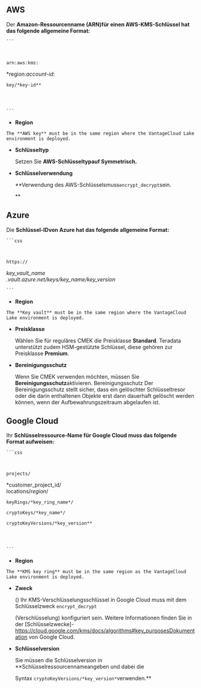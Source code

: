 ## AWS


Der **Amazon-Ressourcenname (ARN)für einen **AWS-KMS-Schlüssel** hat das folgende allgemeine Format:**


    
    ```
    

    
    arn:aws:kms:
*region:*account-id*:  


    key/*key-id**

    

    
    ```
    

    

  -   **Region**

    The **AWS key** must be in the same region where the VantageCloud Lake environment is deployed.


-   **Schlüsseltyp**

    Setzen Sie **AWS-Schlüsseltypauf **Symmetrisch**.**


-   **Schlüsselverwendung**

     **Verwendung des AWS-Schlüsselsmuss`
        encrypt_decrypt
        `sein. 

      **


## Azure


Die **Schlüssel-IDvon Azure hat das folgende allgemeine Format:**


    
    ```css
    

    
    https://
*key_vault_name  
    .vault.azure.net/keys/*key_name*/*key_version**



    

    
    ```
    

    

  -   **Region**

    The **Key vault** must be in the same region where the VantageCloud Lake environment is deployed.


-   **Preisklasse**

    Wählen Sie für reguläres CMEK die Preisklasse **Standard**. Teradata unterstützt zudem HSM-gestützte Schlüssel, diese gehören zur Preisklasse **Premium**.


-   **Bereinigungsschutz**

    Wenn Sie CMEK verwenden möchten, müssen Sie **Bereinigungsschutz**aktivieren. Bereinigungsschutz Der Bereinigungsschutz stellt sicher, dass ein gelöschter Schlüsseltresor oder die darin enthaltenen Objekte erst dann dauerhaft gelöscht werden können, wenn der Aufbewahrungszeitraum abgelaufen ist.


## Google Cloud


Ihr **Schlüsselressource-Name für Google Cloud muss das folgende Format aufweisen:**


    
    ```css
    

    
    projects/
*customer_project_id/  
    locations/*region*/

    keyRings/*key_ring_name*/

    cryptoKeys/*key_name*/

    cryptoKeyVersions/*key_version**

    

    
    ```
    

    

  -   **Region**

    The **KMS key ring** must be in the same region as the VantageCloud Lake environment is deployed.


-   **Zweck**

    () Ihr KMS-Verschlüsselungsschlüssel in Google Cloud muss mit dem Schlüsselzweck `
        encrypt_decrypt
        ` 

       (Verschlüsselung) konfiguriert sein. Weitere Informationen finden Sie in der [Schlüsselzwecke]-https://cloud.google.com/kms/docs/algorithms#key_purposesDokumentation von Google Cloud.


-   **Schlüsselversion**

    Sie müssen die Schlüsselversion in **Schlüsselressourcennameangeben und dabei die 

       Syntax `
        cryptoKeyVersions/*key_version*
        `verwenden.**


